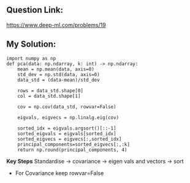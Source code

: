 ## Question Link:
https://www.deep-ml.com/problems/19

## My Solution:
```
import numpy as np 
def pca(data: np.ndarray, k: int) -> np.ndarray:
	mean = np.mean(data, axis=0)
    std_dev = np.std(data, axis=0)
    data_std = (data-mean)/std_dev

    rows = data_std.shape[0]
    col = data_std.shape[1]

    cov = np.cov(data_std, rowvar=False)

    eigvals, eigvecs = np.linalg.eig(cov)

    sorted_idx = eigvals.argsort()[::-1]
    sorted_eigvals = eigvals[sorted_idx]
    sorted_eigvecs = eigvecs[:,sorted_idx]
    principal_components=sorted_eigvecs[:,:k]
    return np.round(principal_components, 4)
```

**Key Steps**
Standardise -> covariance -> eigen vals and vectors -> sort

* For Covariance keep rowvar=False